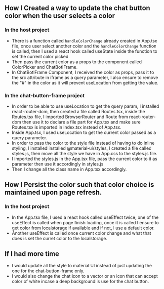 <!-- Tell us about your solution here -->
## How I Created a way to update the chat button color when the user selects a color
### In the host project
- There is a function called `handleColorChange` already created in App.tsx file, once user select another color and the `handleColorChange` function is called, then I used a react hook called useState inside the function to set the current color picked.
- Then pass the current color as a props to the component called ColorPicker and ChatBotIFrame.
- In ChatBotIFrame Component, I received the color as props, pass it to the src attribute in iframe as a query parameter, I also ensure to remove the "#" in the color as it will prevent useLocation from getting the value.

### In the chat-button-frame project
- In order to be able to use useLocation to get the query param, I installed react-router-dom, then created a file called Routes.tsx, inside the Routes.tsx file, I imported BrowserRouter and Route from react-router-dom then use it to declare a file part for App.tsx and make sure Routes.tsx is imported in index.tsx instead of App.tsx.
- Inside App.tsx, I used useLocation to get the current color passed as a query parameter.
- In order to pass the color to the style file instead of having to do inline styling, I installed installed @material-ui/styles, I created a file called styles.js, then move all the style we have in App.css to the styles.js file.
- I imported the styles.js in the App.tsx file, pass the current color to it as parameter then use it accordingly in styles.js
- Then I change all the class name in App.tsx accordingly.


## How I Persist the color such that color choice is maintained upon page refresh.

### In the host project
- In the App.tsx file, I used a react hook called useEffect twice, one of the useEffect is called when page finish loading, once it is called I ensure to get color from localstorage if available and if not, I use a default color.
- Another useEffect is called once current color change and what that does is set the curret color to the localstorage.
 

## If I had more time
- I would update all the style to material UI instead of just updating the one for the chat-button-frame only.
- I would also change the chat icon to a vector or an icon that can accept color of white incase a deep background is use for the chat button.

